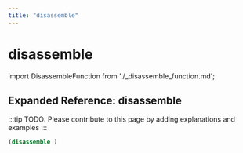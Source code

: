 ```yaml
---
title: "disassemble"
---
```


# disassemble

import DisassembleFunction from './_disassemble_function.md';

<DisassembleFunction />

## Expanded Reference: disassemble

:::tip
TODO: Please contribute to this page by adding explanations and examples
:::

```lisp
(disassemble )
```
